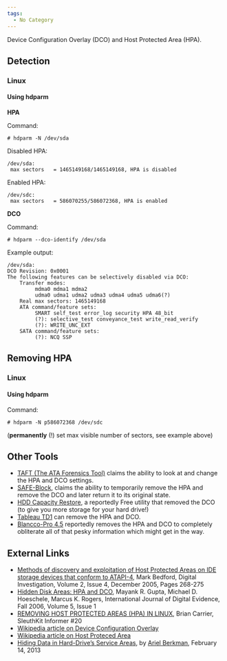 ```yaml
---
tags:
  - No Category
---
```

Device Configuration Overlay (DCO) and Host Protected Area (HPA).

## Detection

### Linux

#### Using hdparm

**HPA**

Command:

    # hdparm -N /dev/sda

Disabled HPA:

    /dev/sda:
     max sectors   = 1465149168/1465149168, HPA is disabled

Enabled HPA:

    /dev/sdc:
     max sectors   = 586070255/586072368, HPA is enabled

**DCO**

Command:

    # hdparm --dco-identify /dev/sda

Example output:

    /dev/sda:
    DCO Revision: 0x0001
    The following features can be selectively disabled via DCO:
        Transfer modes:
             mdma0 mdma1 mdma2
             udma0 udma1 udma2 udma3 udma4 udma5 udma6(?)
        Real max sectors: 1465149168
        ATA command/feature sets:
             SMART self_test error_log security HPA 48_bit
             (?): selective_test conveyance_test write_read_verify
             (?): WRITE_UNC_EXT
        SATA command/feature sets:
             (?): NCQ SSP

## Removing HPA

### Linux

#### Using hdparm

Command:

    # hdparm -N p586072368 /dev/sdc

(**permanently** (!) set max visible number of sectors, see example
above)

## Other Tools

- [TAFT (The ATA Forensics Tool)](http://www.vidstrom.net/stools/taft/)
  claims the ability to look at and change the HPA and DCO settings.
- [SAFE-Block](http://www.softpedia.com/get/Security/Security-Related/SAFE-Block.shtml),
  claims the ability to temporarily remove the HPA and remove the DCO
  and later return it to its original state.
- [HDD Capacity
  Restore](http://hddguru.com/content/en/software/2007.07.20-HDD-Capacity-Restore-Tool/),
  a reportedly Free utility that removed the DCO (to give you more
  storage for your hard drive!)
- [Tableau
  TD1](http://www.tableau.com/pdf/en/Tableau_TD1_Product_Brief.pdf) can
  remove the HPA and DCO.
- [Blancco-Pro
  4.5](http://www.mp3cdsoftware.com/blancco---pro-download-292.htm)
  reportedly removes the HPA and DCO to completely obliterate all of
  that pesky information which might get in the way.

## External Links

- [Methods of discovery and exploitation of Host Protected Areas on IDE
  storage devices that conform to
  ATAPI-4](http://www.sciencedirect.com/science?_ob=ArticleURL&_udi=B7CW4-4HR72JM-2&_user=3326500&_rdoc=1&_fmt=&_orig=search&_sort=d&view=c&_acct=C000060280&_version=1&_urlVersion=0&_userid=3326500&md5=030e6e2928779b385c76658736d11b98),
  Mark Bedford, Digital Investigation, Volume 2, Issue 4, December 2005,
  Pages 268-275
- [Hidden Disk Areas: HPA and
  DCO](http://www.utica.edu/academic/institutes/ecii/publications/articles/EFE36584-D13F-2962-67BEB146864A2671.pdf),
  Mayank R. Gupta, Michael D. Hoeschele, Marcus K. Rogers, International
  Journal of Digital Evidence, Fall 2006, Volume 5, Issue 1
- [REMOVING HOST PROTECTED AREAS (HPA) IN
  LINUX](http://www.sleuthkit.org/informer/sleuthkit-informer-20.txt),
  Brian Carrier, SleuthKit Informer \#20
- [Wikipedia article on Device Configuration
  Overlay](http://en.wikipedia.org/wiki/Device_configuration_overlay)
- [Wikipedia article on Host Proteced
  Area](http://en.wikipedia.org/wiki/Host_protected_area)
- [Hiding Data in Hard-Drive’s Service
  Areas](http://www.recover.co.il/SA-cover/SA-cover.pdf), by [Ariel
  Berkman](ariel_berkman.md), February 14, 2013